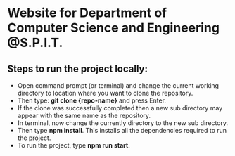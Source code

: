 # Website for Department of Computer Science and Engineering @S.P.I.T.

## Steps to run the project locally:
- Open command prompt (or terminal) and change the current working directory to location where you want to clone the repository.
- Then type: **git clone {repo-name}** and press Enter.
- If the clone was successfully completed then a new sub directory may appear with the same name as the repository.
- In terminal, now change the currently directory to the new sub directory.
- Then type **npm install**. This installs all the dependencies required to run the project.
- To run the project, type **npm run start**.